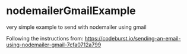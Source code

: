 # nodemailerGmailExample
very simple example to send with nodemailer using gmail 

Following the instructions from: https://codeburst.io/sending-an-email-using-nodemailer-gmail-7cfa0712a799
